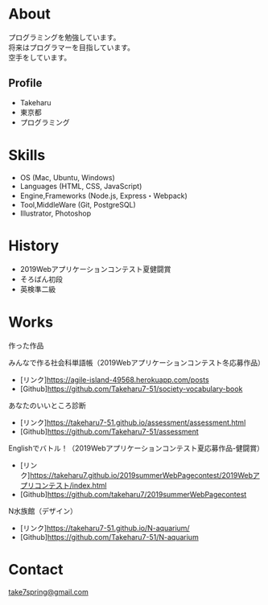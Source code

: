 # About
プログラミングを勉強しています。  
将来はプログラマーを目指しています。  
空手をしています。

## Profile
- Takeharu
- 東京都
- プログラミング

# Skills
- OS (Mac, Ubuntu, Windows)
- Languages (HTML, CSS, JavaScript)
- Engine,Frameworks (Node.js, Express・Webpack)
- Tool,MiddleWare (Git, PostgreSQL)
- Illustrator, Photoshop

 # History
 - 2019Webアプリケーションコンテスト夏健闘賞
 - そろばん初段
 - 英検準二級
 
# Works
作った作品

 みんなで作る社会科単語帳（2019Webアプリケーションコンテスト冬応募作品）
 - [リンク]https://agile-island-49568.herokuapp.com/posts
 - [Github]https://github.com/Takeharu7-51/society-vocabulary-book
 
 あなたのいいところ診断
 - [リンク]https://takeharu7-51.github.io/assessment/assessment.html
 - [Github]https://github.com/Takeharu7-51/assessment
 
 Englishでバトル！（2019Webアプリケーションコンテスト夏応募作品-健闘賞）
 - [リンク]https://takeharu7.github.io/2019summerWebPagecontest/2019Webアプリコンテスト/index.html
 - [Github]https://github.com/takeharu7/2019summerWebPagecontest
 
 N水族館（デザイン）
 - [リンク]https://takeharu7-51.github.io/N-aquarium/
 - [Github]https://github.com/Takeharu7-51/N-aquarium
 
 # Contact
 take7spring@gmail.com
